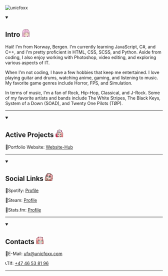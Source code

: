 ![unicfoxx](https://github.com/user-attachments/assets/6fcfe9d2-296a-4c92-acc6-52f62462a11d)

<details open>
  <summary><h2>Intro <img height="25px" src="https://github.com/unicfoxx/Website-Hub/blob/main/Images/emojislime.png"></h2></summary>
  <p>Haii! I'm from Norway, Bergen. I'm currently learning JavaScript, C#, and C++, and I'm pretty proficient in HTML, CSS, SCSS, and Python. Aside from coding, I also enjoy working with Photoshop, video editing, and exploring various aspects of IT.</p>
  <p>When I'm not coding, I have a few hobbies that keep me entertained. I love playing guitar and drums, watching anime, gaming, and listening to music. My favorite game genres include Horror, FPS, and Simulation.</p>
  <p>In terms of music, I'm a fan of Rock, Hip-Hop, Classical, and J-Rock. Some of my favorite artists and bands include The White Stripes, The Black Keys, System of a Down (SOAD), and Twenty One Pilots (TØP).</p>
</details>
<hr>
<details open>
  <summary><h2>Active Projects <img height="25px" src="https://github.com/unicfoxx/Website-Hub/blob/main/Images/emojisalute.png"></h2></summary>
  <p>🔗Portfolio Website: <a href="https://unicfoxx.github.io/Website-Hub/">Website-Hub</a></p>
</details>
<hr>
<details open>
  <summary><h2>Social Links <img height="25px" src="https://github.com/unicfoxx/Website-Hub/blob/main/Images/emojisip.png"></h2></summary>
  <p>🔗Spotify: <a href="https://open.spotify.com/user/xwgca22n05kb3vcty45a87olr?si=5609c652437d4e0e">Profile</a></p>
  <p>🔗Steam: <a href="https://steamcommunity.com/id/unicfoxx/">Profile</a></p>
  <p>🔗Stats.fm: <a href="https://stats.fm/themaster">Profile</a></p>
</details>
<hr>
<details open>
  <summary><h2>Contacts <img height="25px" src="https://github.com/unicfoxx/Website-Hub/blob/main/Images/emojilearn.png"></h2></summary>
  <p>💌E-Mail: <a href="mailto:ufx@unicfoxx.com">ufx@unicfoxx.com</a></p>
  <p>📞Tlf: <a href="tel:+4746538196">+47 46 53 81 96</a></p>
</details>
<hr>



